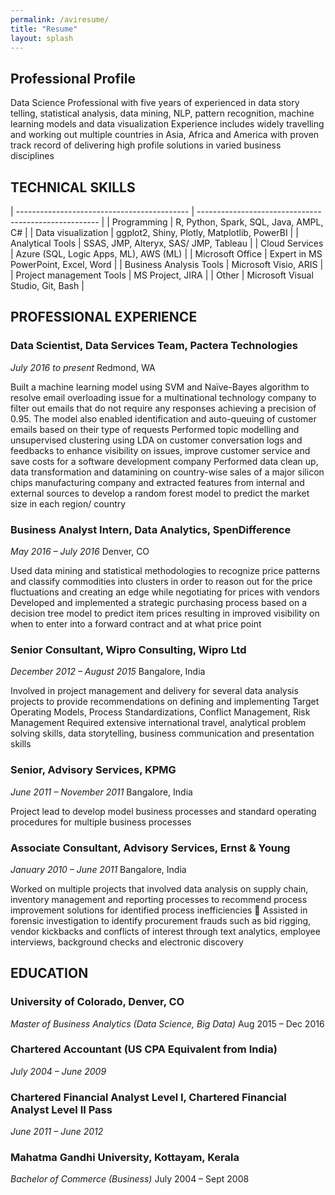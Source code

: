 ```yaml
---
permalink: /aviresume/
title: "Resume"
layout: splash
---
```


## Professional Profile

Data Science Professional with five years of experienced in data story telling, statistical analysis, data mining, NLP, pattern recognition, machine learning models and data visualization Experience includes widely travelling and working out multiple countries in Asia, Africa and America with proven track record of delivering high profile solutions in varied business disciplines 
 
## TECHNICAL SKILLS
| ------------------------------------------- | ----------------------------------------------------- |
| Programming | R, Python, Spark, SQL, Java, AMPL, C# |
| Data visualization | ggplot2, Shiny, Plotly, Matplotlib, PowerBI |
| Analytical Tools | SSAS, JMP, Alteryx, SAS/ JMP, Tableau |
| Cloud Services | Azure (SQL, Logic Apps, ML), AWS (ML) |
| Microsoft Office | Expert in MS PowerPoint, Excel, Word |
| Business Analysis Tools | Microsoft Visio, ARIS |
| Project management Tools | MS Project, JIRA |
| Other | Microsoft Visual Studio, Git, Bash |
 
## PROFESSIONAL EXPERIENCE

### Data Scientist, Data Services Team, Pactera Technologies
_July 2016 to present_
Redmond, WA

Built a machine learning model using SVM and Naïve-Bayes algorithm to resolve email overloading issue for a multinational technology company to filter out emails that do not require any responses achieving a precision of 0.95. The model also enabled identification and auto-queuing of customer emails based on their type of requests
Performed topic modelling and unsupervised clustering using LDA on customer conversation logs and feedbacks to enhance visibility on issues, improve customer service and save costs for a software development company
Performed data clean up, data transformation and datamining on country-wise sales of a major silicon chips manufacturing company and extracted features from internal and external sources to develop a random forest model to predict the market size in each region/ country 
 
### Business Analyst Intern, Data Analytics, SpenDifference
_May 2016 – July 2016_
Denver, CO

Used data mining and statistical methodologies to recognize price patterns and classify commodities into clusters in order to reason out for the price fluctuations and creating an edge while negotiating for prices with vendors
Developed and implemented a strategic purchasing process based on a decision tree model to predict item prices resulting in improved visibility on when to enter into a forward contract and at what price point 
 
###  Senior Consultant, Wipro Consulting, Wipro Ltd
_December 2012 – August 2015_
Bangalore, India

Involved in project management and delivery for several data analysis projects to provide recommendations on defining and implementing Target Operating Models, Process Standardizations, Conflict Management, Risk Management
Required extensive international travel, analytical problem solving skills, data storytelling, business communication and presentation skills 
 
### Senior, Advisory Services, KPMG
_June 2011 – November 2011_
Bangalore, India

Project lead to develop model business processes and standard operating procedures for multiple business processes 
 
### Associate Consultant, Advisory Services, Ernst & Young
_January 2010 – June 2011_
Bangalore, India

Worked on multiple projects that involved data analysis on supply chain, inventory management and reporting processes to recommend process improvement solutions for identified process inefficiencies  Assisted in forensic investigation to identify procurement frauds such as bid rigging, vendor kickbacks and conflicts of interest through text analytics, employee interviews, background checks and electronic discovery 
 
## EDUCATION

### University of Colorado, Denver, CO
_Master of Business Analytics (Data Science, Big Data)_
Aug 2015 – Dec 2016 
 
### Chartered Accountant (US CPA Equivalent from India)
_July 2004 – June 2009_

### Chartered Financial Analyst Level I, Chartered Financial Analyst Level II Pass
_June 2011 – June 2012_

### Mahatma Gandhi University, Kottayam, Kerala
_Bachelor of Commerce (Business)_
July 2004 – Sept 2008
